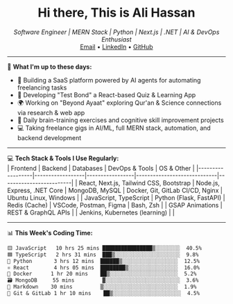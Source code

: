 <h1 align="center">Hi there, This is Ali Hassan</h1>

<p align="center">
  <i>Software Engineer | MERN Stack | Python | Next.js | .NET | AI & DevOps Enthusiast</i><br/>
  <a href="mailto:alihassan26032004@gmail.com">Email</a> • 
  <a href="https://linkedin.com/in/ali-hassan-918783281/">LinkedIn</a> • 
  <a href="https://github.com/Ali-Hassan2">GitHub</a>
</p>

---

🌱 **What I'm up to these days:**  
- 🔭 Building a SaaS platform powered by AI agents for automating freelancing tasks  
- 🚀 Developing "Test Bond" a React-based Quiz & Learning App  
- 🌍 Working on "Beyond Ayaat" exploring Qur'an & Science connections via research & web app  
- 🧠 Daily brain-training exercises and cognitive skill improvement projects  
- 💻 Taking freelance gigs in AI/ML, full MERN stack, automation, and backend development  

---

💻 **Tech Stack & Tools I Use Regularly:**  
| Frontend         | Backend          | Databases       | DevOps & Tools               | OS & Other              |
|------------------|------------------|-----------------|-----------------------------|-------------------------|
| React, Next.js, Tailwind CSS, Bootstrap | Node.js, Express, .NET Core | MongoDB, MySQL            | Docker, Git, GitLab CI/CD, Nginx | Ubuntu Linux, Windows    |
| JavaScript, TypeScript | Python (Flask, FastAPI) | Redis (Cache)  | VSCode, Postman, Figma      | Bash, Zsh               |
| GSAP Animations   | REST & GraphQL APIs |                 | Jenkins, Kubernetes (learning) |                        |

---

📊 **This Week's Coding Time:**  
<!--START_SECTION:waka-->
```txt
🟨 JavaScript   10 hrs 25 mins ████████████████▒░░░░░░░░  40.5%
🟦 TypeScript   2 hrs 31 mins  ███▒░░░░░░░░░░░░░░░░░░░░░  9.8%
🐍 Python       3 hrs 12 mins  ██████▒░░░░░░░░░░░░░░░░░░  12.5%
⚛️ React        4 hrs 05 mins  ████████▒░░░░░░░░░░░░░░░░  16.0%
🐳 Docker      1 hr 20 mins    ██▒░░░░░░░░░░░░░░░░░░░░░░  5.2%
🗃️ MongoDB     55 mins         ▓░░░░░░░░░░░░░░░░░░░░░░░░  3.6%
📝 Markdown    30 mins         ▒░░░░░░░░░░░░░░░░░░░░░░░░  1.9%
🔧 Git & GitLab 1 hr 10 mins    ██▒░░░░░░░░░░░░░░░░░░░░░░  4.5%
